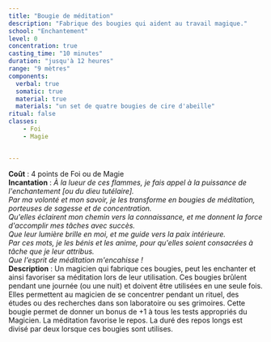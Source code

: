 ```yaml
---
title: "Bougie de méditation"
description: "Fabrique des bougies qui aident au travail magique."
school: "Enchantement"
level: 0
concentration: true
casting_time: "10 minutes"
duration: "jusqu'à 12 heures"
range: "9 mètres"
components:
  verbal: true
  somatic: true
  material: true
  materials: "un set de quatre bougies de cire d'abeille"
ritual: false
classes:
    - Foi
    - Magie


---
```

**Coût** : 4 points de Foi ou de Magie  
**Incantation** : *À la lueur de ces flammes, je fais appel à la puissance de l'enchantement [ou du dieu tutélaire].*    
*Par ma volonté et mon savoir, je les transforme en bougies de méditation, porteuses de sagesse et de concentration.*    
*Qu'elles éclairent mon chemin vers la connaissance, et me donnent la force d'accomplir mes tâches avec succès.*     
*Que leur lumière brille en moi, et me guide vers la paix intérieure.*     
*Par ces mots, je les bénis et les anime, pour qu'elles soient consacrées à tâche que je leur attribus.*     
*Que l'esprit de méditation m'encahisse !*    
**Description** : Un magicien qui fabrique ces bougies, peut les enchanter et ainsi favoriser sa méditation lors de leur utilisation. Ces bougies brûlent pendant une journée (ou une nuit) et doivent être utilisées en une seule fois.
Elles permettent au magicien de se concentrer pendant un rituel, des études ou des recherches dans son laboratoire ou ses grimoires. Cette bougie permet de donner un bonus de +1 à tous les tests appropriés du Magicien.
La méditation favorise le repos. La duré des repos longs est divisé par deux lorsque ces bougies sont utilises.
